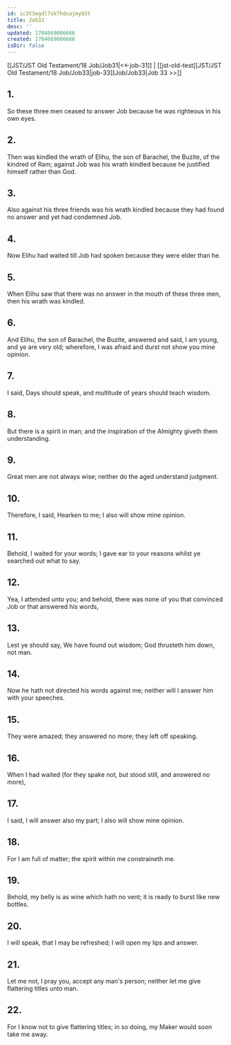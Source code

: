 ```yaml
---
id: ic3t3egdl7sk7hdxajmy93t
title: Job32
desc: ''
updated: 1704669006666
created: 1704669006666
isDir: false
---
```

[[JST/JST Old Testament/18 Job/Job31|<<-job-31]] | [[jst-old-test[[JST/JST Old Testament/18 Job/Job33|job-33]]Job/Job33|Job 33 >>]]
## 1.
So these three men ceased to answer Job because he was righteous in his own eyes.
## 2.
Then was kindled the wrath of Elihu, the son of Barachel, the Buzite, of the kindred of Ram; against Job was his wrath kindled because he justified himself rather than God.
## 3.
Also against his three friends was his wrath kindled because they had found no answer and yet had condemned Job.
## 4.
Now Elihu had waited till Job had spoken because they were elder than he.
## 5.
When Elihu saw that there was no answer in the mouth of these three men, then his wrath was kindled.
## 6.
And Elihu, the son of Barachel, the Buzite, answered and said, I am young, and ye are very old; wherefore, I was afraid and durst not show you mine opinion.
## 7.
I said, Days should speak, and multitude of years should teach wisdom.
## 8.
But there is a spirit in man; and the inspiration of the Almighty giveth them understanding.
## 9.
Great men are not always wise; neither do the aged understand judgment.
## 10.
Therefore, I said, Hearken to me; I also will show mine opinion.
## 11.
Behold, I waited for your words; I gave ear to your reasons whilst ye searched out what to say.
## 12.
Yea, I attended unto you; and behold, there was none of you that convinced Job or that answered his words,
## 13.
Lest ye should say, We have found out wisdom; God thrusteth him down, not man.
## 14.
Now he hath not directed his words against me; neither will I answer him with your speeches.
## 15.
They were amazed; they answered no more; they left off speaking.
## 16.
When I had waited (for they spake not, but stood still, and answered no more),
## 17.
I said, I will answer also my part; I also will show mine opinion.
## 18.
For I am full of matter; the spirit within me constraineth me.
## 19.
Behold, my belly is as wine which hath no vent; it is ready to burst like new bottles.
## 20.
I will speak, that I may be refreshed; I will open my lips and answer.
## 21.
Let me not, I pray you, accept any man\'s person; neither let me give flattering titles unto man.
## 22.
For I know not to give flattering titles; in so doing, my Maker would soon take me away.

